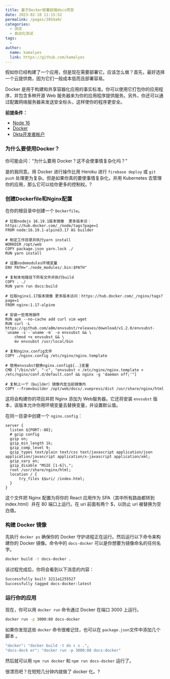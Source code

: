 ```yaml
---
title: 基于Docker部署前端docs项目
date: 2023-02-18 11:15:52
permalink: /pages/3954a9/
categories:
  - 测试
  - 自动化测试
tags:
  - 
author: 
  name: kamalyes
  link: https://github.com/kamalyes
---
```


假如你已经构建了一个应用，但是现在需要部署它。应该怎么做？首先，最好选择一个云提供商，因为它们一般成本低而且部署容易。

Docker 是用于构建和共享容器化应用的事实标准。你可以使用它打包你的应用程序，并包含多种开源 Web 服务器来为你的应用程序提供服务。另外，你还可以通过配置网络服务器来发送安全标头，这样使你的程序更安全。

**前提条件：**

* [Node 16](<https://nodejs.org/>)
* [Docker](<https://docs.docker.com/install/>)
* [Okta开发者帐户](<https://developer.okta.com/signup/>)

### **为什么要使用Docker？**

你可能会问：“为什么要用 Docker？这不会使事情复杂化吗？”

是的我同意。用 Docker 进行操作比用 Heroku 进行 `firebase deploy` 或 `git push` 处理更为复杂。但是如果你真的要使事情复杂化，并用 Kubernetes 去管理你的应用，那么它可以给你更多的控制权。?

### **创建Dockerfile和Nginx配置**

在你的根目录中创建一个 `Dockerfile`。

```docker
# 拉取nodejs 16.19.1版本镜像  更多版本访：https://hub.docker.com/_/node/tags?page=1
FROM node:16.19.1-alpine3.17 AS builder

# 制定工作目录并执行yarn install
WORKDIR /opt/web
COPY package.json yarn.lock ./
RUN yarn install

# 设置nodemodules环境变量
ENV PATH="./node_modules/.bin:$PATH"

# 复制本地路径下所有文件并执行build
COPY . ./
RUN yarn run docs:build

# 拉取nginx1.17版本镜像 更多版本访问：https://hub.docker.com/_/nginx/tags?page=1
FROM nginx:1.17-alpine

# 安装一些常用插件
RUN apk --no-cache add curl vim wget
RUN curl -L https://github.com/a8m/envsubst/releases/download/v1.2.0/envsubst-`uname -s`-`uname -m` -o envsubst && \
    chmod +x envsubst && \
    mv envsubst /usr/local/bin

# 复制nginx.config文件
COPY ./nginx.config /etc/nginx/nginx.template

# 使用envsubst替换nginx.config${..}变量
CMD ["/bin/sh", "-c", "envsubst < /etc/nginx/nginx.template > /etc/nginx/conf.d/default.conf && nginx -g 'daemon off;'"]

# 复制上一个（builder）镜像内至当前镜像内
COPY --from=builder /opt/web/docs/.vuepress/dist /usr/share/nginx/html
```

这将会构建你的项目并把 Nginx 添加为 Web服务器。它还将安装 `envsubst` 版本，该版本允许你用环境变量去替换变量，并设置默认值。

在同一目录中创建一个 `nginx.config`：

```nginx
server {
  listen ${PORT:-80};
  # gzip config
  gzip on;
  gzip_min_length 1k;
  gzip_comp_level 9;
  gzip_types text/plain text/css text/javascript application/json application/javascript application/x-javascript application/xml;
  gzip_vary on;
  gzip_disable "MSIE [1-6]\.";
  root /usr/share/nginx/html;
  location / {
      try_files $$uri/ /index.html;
  }
}
```

这个文件把 Nginx 配置为将你的 React 应用作为 SPA（其中所有路由都转到 index.html）并在 80 端口上运行。在 uri 前面有两个 $，以防止 uri 被替换为空白值。

### **构建 Docker 镜像**

先执行 `docker ps` 确保你的 Docker 守护进程正在运行。然后运行以下命令来构建你的 Docker 镜像。命令中的 `docs-docker` 可以是你想要为镜像命名的任何名字。

```bash
docker build -t docs-docker .
```

该过程完成后，你将会看到以下消息的内容：

```bash
Successfully built 3211a1255527
Successfully tagged docs-docker:latest
```

### **运行你的应用**

现在，你可以用 `docker run` 命令通过 Docker 在端口 3000 上运行。

```bash
docker run -p 3000:80 docs-docker
```

如果你发现这些 `docker` 命令很难记住，也可以在 `package.json`文件中添加几个脚本 。

```bash
"docker": "docker build -t do c s .",
"docs-dock er": "docker run -p 3000:80 docs-docker"
```

然后就可以用 `npm run docker` 和 `npm run docs-docker` 运行了。

很漂亮吧？在短短几分钟内就做了 docker 化。?

